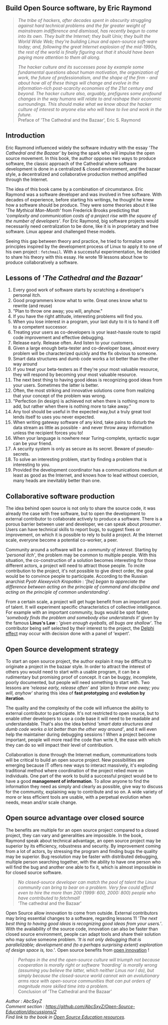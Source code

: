 ## Build Open Source software, by Eric Raymond

> *The tribe of hackers, after decades spent in obscurity struggling against hard technical problems and the far greater weight of mainstream indifference and dismissal, has recently begun to come into its own. They built the Internet; they built Unix; they built the World Wide Web; they're building Linux and open-source soft-ware today; and, following the great Internet explosion of the mid-1990s, the rest of the world is finally figuring out that it should have been paying more attention to them all along.*
>
> *The hacker culture and its successes pose by example some fundamental questions about human motivation, the organization of work, the future of professionalism, and the shape of the firm - and about how all of these things will change and evolve in the information-rich post-scarcity economies of the 21st century and beyond. The hacker culture also, arguably, prefigures some profound changes in the way humans will relate to and reshape their economic surroundings. This should make what we know about the hacker culture of interest to anyone else who will have to live and work in the future.*  
> Preface of 'The Cathedral and the Bazaar', Eric S. Raymond

## Introduction

Eric Raymond influenced widely the software industry with the essay *'The Cathedral and the Bazaar'* by being the spark who will impulse the open source movement. In this book, the author opposes two ways to produce software, the classic approach of the Cathedral where software development is done in a centralized & closed environment, and the bazaar style, a decentralized and collaborative production method amplified through the Internet.

The idea of this book came by a combination of circumstance. Eric Raymond was a software developer and was involved in free software. With decades of experience, before starting his writings, he thought he knew how a software should be produce. They were some theories about it like *'The Mythical Man-Month'* from Frederick Brooks predicting that *'complexity and communication costs of a project rise  with the  square of the number of developers'*. For Eric Raymond, big software projects would necessarily need centralization to be done, like it is in proprietary and free software. Linux appear and challenged these models.

Seeing this gap between theory and practice, he tried to formalize some principles inspired by the development process of Linux to apply it to one of his own project : `fetchmail`.
With a successful experimentation, he decided to share his theory with this essay. He wrote 19 lessons about how to produce collaboratively a software.

## Lessons of *'The Cathedral and the Bazaar'*

1. Every good work of software starts by scratching a developer's personal itch.
2. Good programmers know what to write. Great ones know what to rewrite (and reuse)
3. "Plan to throw one away; you will, anyhow."
4. If you have the right attitude, interesting problems will find you.
5. When you lose interest in a program, your last duty to it is to hand it off to a competent successor.
6. Treating your users as co-developers is your least-hassle route to rapid code improvement and effective debugging.
7. Release early. Release often. And listen to your customers.
8. Given a large enough beta-tester and co-developer base, almost every problem will be characterized quickly and the fix obvious to someone.
9. Smart data structures and dumb code works a lot better than the other way around
10. If you treat your beta-testers as if they're your most valuable resource, they will respond by becoming your most valuable resource.
11. The next best thing to having good ideas is recognizing good ideas from your users. Sometimes the latter is better.
12. Often, the most striking and innovative solutions come from realizing that your concept of the problem was wrong.
13. "Perfection (in design) is achieved not when there is nothing more to add, but rather when there is nothing more to take away."
14. Any tool should be useful in the expected way,but a truly great tool lends itself to uses you never expected.
15. When writing gateway software of any kind, take pains to disturb the data stream as little as possible - and never throw away information unless the recipient forces you to!
16. When your language is nowhere near Turing-complete, syntactic sugar can be your friend.
17. A security system is only as secure as its secret. Beware of pseudo-secrets.
18. To solve an interesting problem, start by finding a problem that is interesting to you.
19. Provided the development coordinator has a communications medium at least as good as the Internet, and knows how to lead without coercion, many heads are inevitably better than one.


## Collaborative software production

The idea behind open source is not only to share the source code, it was already the case with free software, but to open the development to external contributor to collaborate actively to produce a software.
There is a porous barrier between user and developer, we can speak about *prosumer*. Users can have technical skills to report bugs, to suggest fixes or improvement, on which it is possible to rely to build a project. At the Internet scale, everyone become a potential co-worker, a peer.

Community around a software will be a *community of interest*. Starting by *'personal itch'*, the problem may be common to multiple people. With this situation, the co-construction of a solution becomes interesting for those different actors, a project will need to attract those people. To incite contribution to the project, it's not possible to give direct order, the goal would be to convince people to participate. According to the Russian anarchist *Pyotr Alexeyvich Kropotkin* : *'[he] began  to  appreciate  the difference  between  acting  on  the  principle  of  command and  discipline  and  acting  on  the  principle  of  common understanding'*.

From a certain scale, a project will get huge benefit from an important pool of talent. It will experiment specific characteristics of collective intelligence. For example with an important community, bugs would be spot faster, *'somebody finds the problem and somebody else understands it'* given by the famous **Linus's Law** : *'given enough eyeballs, all bugs are shallow'*. The contributor being self selected by their interest to the project, the [Delphi effect](https://fr.wikipedia.org/wiki/M%C3%A9thode_de_Delphes) may occur with decision done with a panel of 'expert'.

## Open Source development strategy

To start an open source project, the author explain it may be difficult to originate a project in the bazaar style. In order to attract the interest of others you would need to start with a usable program, it can be a rudimentary but promising proof of concept. It can be buggy, incomplete, poorly documented, but people will need something to start with. Two lessons are *'release early, release often'* and *'plan to throw one away; you will, anyhow'* sharing this idea of **fast prototyping** and **evolution by iteration**.

The quality and the complexity of the code will influence the ability to external contributor to participate. It's not restricted to open source, but to enable other developers to use a code base it will need to be readable and understandable. That's also the idea behind *'smart data structures and dumb code works a lot better than the other way around'*, and it will even help the maintainer during debugging sessions ! When a project become important, people will more read the code than write it, the ease with which they can do so will impact their level of contribution.

Collaboration is done through the Internet medium, communications tools will be critical to build an open source project. New possibilities are emerging because IT offers new ways to interact massively, it's exploding traditional method where coordination of the project relied more on individuals. One part of the work to build a successful project would be to have a good **management of information**. To allow anyone to find the information they need as simply and clearly as possible, give way to discuss for the community, explaining way to contribute and so on. A wide variety of more or less efficient tools are usable, with a perpetual evolution when needs, mean and/or scale change.

## Open source advantage over closed source

The benefits are multiple for an open source project compared to a closed project, they can vary and generalities are impossible. In the book, Raymond speak about technical advantage, an open source project may be superior by its efficiency, robustness and security. By improvement coming from a lot of actors, by stressing the program and finding bugs the quality may be superior. Bug resolution may be faster with distributed debugging, multiple person searching together, with the ability to have one person who will find the bug and another one able to fix it, which is almost impossible in for closed source software.

> *No closed-source developer can match the pool of talent the Linux community can bring to bear on a problem. Very few could afford even to hire the more than 200 (1999: 600, 2000: 800) people who have contributed to fetchmail!*  
'The cathedral and the Bazaar'

Open Source allow innovation to come from outside. External contributors may bring essential changes to a software, regarding lessons 11 *'The next best thing to having good ideas is recognizing good ideas from your users.'*. With the availability of the source code, innovation can also be faster than closed source environment, people can adapt tools and share their solution who may solve someone problem. *'It is not only debugging that is parallelizable; development and (to a perhaps surprising extent) exploration of design space is, too.'*. Open source benefits from [open innovation](https://en.wikipedia.org/wiki/Open_innovation) !

> *Perhaps in the end the open-source culture will triumph not because cooperation is morally right or software 'hoarding' is morally wrong (assuming you believe the latter, which neither Linus nor I do), but simply because the closed-source world cannot win an evolutionary arms race with open-source communities that can put orders of magnitude more skilled time into a problem.*  
Conclusion of 'The Cathedral and the Bazaar'

*Author : AbcSxyZ  
Comment section : https://github.com/AbcSxyZ/Open-Source-Education/discussions/2  
Find link to the book in [Open Source Education resources](/awesome-open-source-resources.md).*
